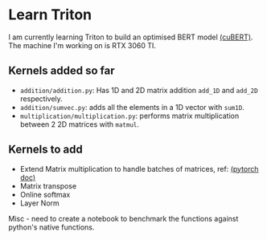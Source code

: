 # Learn Triton

I am currently learning Triton to build an optimised BERT model [(cuBERT)](https://github.com/divusree/cuBERT). The machine I'm working on is RTX 3060 TI.


## Kernels added so far

- `addition/addition.py`: Has 1D and 2D matrix addition `add_1D` and `add_2D` respectively. 
- `addition/sumvec.py`: adds all the elements in a 1D vector with `sum1D`.
- `multiplication/multiplication.py`: performs matrix multiplication between 2 2D matrices with `matmul`. 

## Kernels to add

- Extend Matrix multiplication to handle batches of matrices, ref: [(pytorch doc)](https://pytorch.org/docs/stable/generated/torch.bmm.html) 
- Matrix transpose
- Online softmax
- Layer Norm

Misc - need to create a notebook to benchmark the functions against python's native functions.  
